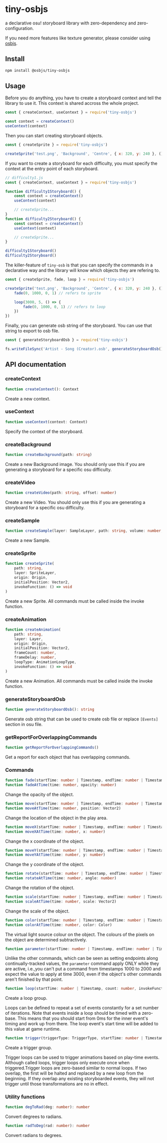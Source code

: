 # tiny-osbjs
a declarative osu! storyboard library with zero-dependency and zero-configuration.

If you need more features like texture generator, please consider using [osbjs](https://osbjs.vercel.app).

## Install
```bash
npm install @osbjs/tiny-osbjs
```

## Usage
Before you do anything, you have to create a storyboard context and tell the library to use it. This context is shared accross the whole project. 
```javascript
const { createContext, useContext } = require('tiny-osbjs')

const context = createContext()
useContext(context)
```

Then you can start creating storyboard objects.
```javascript
const { createSprite } = require('tiny-osbjs')

createSprite('test.png', 'Background', 'Centre', { x: 320, y: 240 }, () => {})
```

If you want to create a storyboard for each difficulty, you must specify the context at the entry point of each storyboard.
```javascript
// difficulty1.js
const { createContext, useContext } = require('tiny-osbjs')

function difficulty1Storyboard() {
	const context = createContext()
	useContext(context)

	// createSprite...
}
function difficulty2Storyboard() {
	const context = createContext()
	useContext(context)

	// createSprite...
}

difficulty1Storyboard()
difficulty2Storyboard()
```


The killer-feature of `tiny-osb` is that you can specify the commands in a declarative way and the library will know which objects they are refering to.
```javascript
const { createSprite, fade, loop } = require('tiny-osbjs')

createSprite('test.png', 'Background', 'Centre', { x: 320, y: 240 }, () => {
	fade(0, 1000, 0, 1) // refers to sprite

	loop(3000, 5, () => {
		fade(0, 1000, 0, 1) // refers to loop
	})
})
```

Finally, you can generate osb string of the storyboard. You can use that string to export to osb file.
```javascript
const { generateStoryboardOsb } = require('tiny-osbjs')

fs.writeFileSync('Artist - Song (Creator).osb', generateStoryboardOsb(), 'utf8')
```

## API documentation

### createContext
```typescript
function createContext(): Context
```
Create a new context.

### useContext
```typescript
function useContext(context: Context)
```
Specify the context of the storyboard.

### createBackground
```typescript
function createBackground(path: string)
```
Create a new Background image. You should only use this if you are generating a storyboard for a specific osu difficulty.

### createVideo
```typescript
function createVideo(path: string, offset: number)
```
Create a new Video. You should only use this if you are generating a storyboard for a specific osu difficulty.

### createSample
```typescript
function createSample(layer: SampleLayer, path: string, volume: number, startTime: number)
```
Create a new Sample.

### createSprite
```typescript
function createSprite(
	path: string,
	layer: SpriteLayer,
	origin: Origin,
	initialPosition: Vector2,
	invokeFunction: () => void
)
```
Create a new Sprite. All commands must be called inside the invoke function.

### createAnimation
```typescript
function createAnimation(
	path: string,
	layer: Layer,
	origin: Origin,
	initialPosition: Vector2,
	frameCount: number,
	frameDelay: number,
	loopType: AnimationLoopType,
	invokeFunction: () => void
)
```
Create a new Animation. All commands must be called inside the invoke function.

### generateStoryboardOsb
```typescript
function generateStoryboardOsb(): string
```
Generate osb string that can be used to create osb file or replace `[Events]` section in osu file.

### getReportForOverlappingCommands
```typescript
function getReportForOverlappingCommands()
```
Get a report for each object that has overlapping commands.

### Commands
```typescript
function fade(startTime: number | Timestamp, endTime: number | Timestamp, startOpacity: number, endOpacity: number, easing: Easing = Easing.Linear)
function fadeAtTime(time: number, opacity: number)
```
Change the opacity of the object.

```typescript
function move(startTime: number | Timestamp, endTime: number | Timestamp, startPosition: Vector2, endPosition: Vector2, easing: Easing = Easing.Linear)
function moveAtTime(time: number, position: Vector2)
```
Change the location of the object in the play area.

```typescript
function moveX(startTime: number | Timestamp, endTime: number | Timestamp, startX: number, endX: number, easing: Easing = Easing.Linear)
function moveXAtTime(time: number, x: number)
```
Change the x coordinate of the object.

```typescript
function moveY(startTime: number | Timestamp, endTime: number | Timestamp, startY: number, endY: number, easing: Easing = Easing.Linear)
function moveYAtTime(time: number, y: number)
```
Change the y coordinate of the object.

```typescript
function rotate(startTime: number | Timestamp, endTime: number | Timestamp, startAngle: number, endAngle: number, easing: Easing = Easing.Linear)
function rotateAtTime(time: number, angle: number)
```
Change the rotation of the object.

```typescript
function scale(startTime: number | Timestamp, endTime: number | Timestamp, startScale: Vector2, endScale: Vector2, easing: Easing = Easing.Linear)
function scaleAtTime(time: number, scale: Vector2)
```
Change the scale of the object.

```typescript
function color(startTime: number | Timestamp, endTime: number | Timestamp, startColor: Color, endColor: Color, easing: Easing = Easing.Linear)
function colorAtTime(time: number, color: Color)
```
The virtual light source colour on the object. The colours of the pixels on the object are determined subtractively.

```typescript
function parameter(startTime: number | Timestamp, endTime: number | Timestamp, parameter: Parameter, easing: Easing)
```
Unlike the other commands, which can be seen as setting endpoints along continually-tracked values, the `parameter` command apply ONLY while they are active, i.e.,you can't put a command from timestamps 1000 to 2000 and expect the value to apply at time 3000, even if the object's other commands aren't finished by that point.

```typescript
function loop(startTime: number | Timestamp, count: number, invokeFunction: () => void)
```
Create a loop group.

Loops can be defined to repeat a set of events constantly for a set number of iterations. Note that events inside a loop should be timed with a zero-base. This means that you should start from 0ms for the inner event's timing and work up from there. The loop event's start time will be added to this value at game runtime.

```typescript
function trigger(triggerType: TriggerType, startTime: number | Timestamp, endTime: number | Timestamp, invokeFunction: () => void)
```
Create a trigger group.

Trigger loops can be used to trigger animations based on play-time events. Although called loops, trigger loops only execute once when triggered.Trigger loops are zero-based similar to normal loops. If two overlap, the first will be halted and replaced by a new loop from the beginning. If they overlap any existing storyboarded events, they will not trigger until those transformations are no in effect.

### Utility functions
```typescript
function degToRad(deg: number): number
```
Convert degrees to radians.

```typescript
function radToDeg(rad: number): number
```
Convert radians to degrees.
